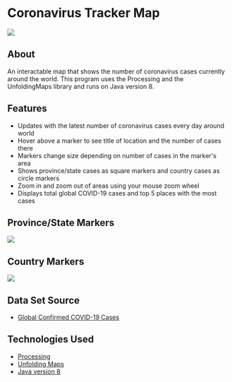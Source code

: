 # Coronavirus Tracker Map
[![](https://i.imgur.com/S89LlgG.jpg)]()
## About
An interactable map that shows the number of coronavirus cases currently around the world. This program uses the Processing and the UnfoldingMaps library and runs on Java version 8.

## Features
- Updates with the latest number of coronavirus cases every day around world
- Hover above a marker to see title of location and the number of cases there
- Markers change size depending on number of cases in the marker's area
- Shows province/state cases as square markers and country cases as circle markers
- Zoom in and zoom out of areas using your mouse zoom wheel 
- Displays total global COVID-19 cases and top 5 places with the most cases

## Province/State Markers 
[![](https://i.imgur.com/1mBq61L.jpg)]()
## Country Markers
[![](https://i.imgur.com/0BqRnfu.jpg)]()

## Data Set Source
- <a href="https://github.com/CSSEGISandData/COVID-19/blob/master/csse_covid_19_data/csse_covid_19_time_series/time_series_covid19_confirmed_global.csv" target="_blank">Global Confirmed COVID-19 Cases</a> 

## Technologies Used
- <a href="https://processing.org/" target="_blank">Processing</a> 
- <a href="http://unfoldingmaps.org/" target="_blank">Unfolding Maps</a> 
- <a href="https://java.com/en/download/manual.jsp" target="_blank">Java version 8</a> 
